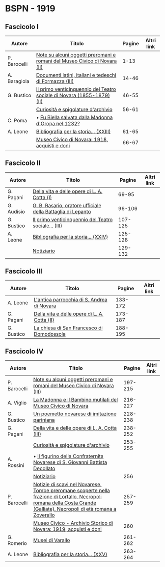# BSPN - 1919

## Fascicolo I

| Autore       | Titolo                                                                                                                         | Pagine | Altri link |
|--------------|--------------------------------------------------------------------------------------------------------------------------------|--------|------------|
| P. Barocelli | [Note su alcuni oggetti preromani e romani del Museo Civico di Novara (II)](https://en.calameo.com/read/0072607354cec5dadaf9b) | 1-13   |            |
| A. Baragiola | [Documenti latini, italiani e tedeschi di Formazza (III)](https://en.calameo.com/read/0072607354cec5dadaf9b)                   | 14-46  |            |
| G. Bustico   | [Il primo venticinquennio del Teatro sociale di Novara (1855-1879) (II)](https://en.calameo.com/read/0072607354cec5dadaf9b)    | 46-55  |            |
|              | [Curiosità e spigolature d'archivio](https://en.calameo.com/read/0072607354cec5dadaf9b)                                        | 56-61  |            |
| C. Poma      | • [Fu Biella salvata dalla Madonna d'Oropa nel 1232?](https://en.calameo.com/read/0072607354cec5dadaf9b)                       |        |            |
| A. Leone     | [Bibliografia per la storia... (XXIII)](https://en.calameo.com/read/0072607354cec5dadaf9b)                                     | 61-65  |            |
|              | [Museo Civico di Novara: 1918, acquisti e doni](https://en.calameo.com/read/0072607354cec5dadaf9b)                             | 66-67  |            |

## Fascicolo II

| Autore     | Titolo                                                                                                           | Pagine  | Altri link |
|------------|------------------------------------------------------------------------------------------------------------------|---------|------------|
| G. Pagani  | [Della vita e delle opere di L. A. Cotta (I)](https://en.calameo.com/read/007260735ddbba0250668)                 | 69-95   |            |
| G. Audisio | [G. B. Rasario, oratore ufficiale della Battaglia di Lepanto](https://en.calameo.com/read/007260735ddbba0250668) | 96-106  |            |
| G. Bustico | [Il primo venticinquennio del Teatro sociale... (III)](https://en.calameo.com/read/007260735ddbba0250668)        | 107-125 |            |
| A. Leone   | [Bibliografia per la storia... (XXIV)](https://en.calameo.com/read/007260735ddbba0250668)                        | 125-128 |            |
|            | [Notiziario](https://en.calameo.com/read/007260735ddbba0250668)                                                  | 129-132 |            |

## Fascicolo III

| Autore     | Titolo                                                                                            | Pagine  | Altri link |
|------------|---------------------------------------------------------------------------------------------------|---------|------------|
| A. Leone   | [L'antica parrocchia di S. Andrea di Novara](https://en.calameo.com/read/00726073563c990427089)   | 133-172 |            |
| G. Pagani  | [Della vita e delle opere di L. A. Cotta (II)](https://en.calameo.com/read/00726073563c990427089) | 173-187 |            |
| G. Bustico | [La chiesa di San Francesco di Domodossola](https://en.calameo.com/read/00726073563c990427089)    | 188-195 |            |

## Fascicolo IV

| Autore       | Titolo                                                                                                                                                                                                                       | Pagine  | Altri link |
|--------------|------------------------------------------------------------------------------------------------------------------------------------------------------------------------------------------------------------------------------|---------|------------|
| P. Barocelli | [Note su alcuni oggetti preromani e romani del Museo Civico di Novara (III)](https://en.calameo.com/read/007260735a5e4cdc4ec4c)                                                                                              | 197-215 |            |
| A. Viglio    | [La Madonna e il Bambino mutilati del Museo Civico di Novara](https://en.calameo.com/read/007260735a5e4cdc4ec4c)                                                                                                             | 216-227 |            |
| G. Bustico   | [Un poemetto novarese di imitazione pariniana](https://en.calameo.com/read/007260735a5e4cdc4ec4c)                                                                                                                            | 228-238 |            |
| G. Pagani    | [Della vita e delle opere di L. A. Cotta (III)](https://en.calameo.com/read/007260735a5e4cdc4ec4c)                                                                                                                           | 238-252 |            |
|              | [Curiosità e spigolature d'archivio](https://en.calameo.com/read/007260735a5e4cdc4ec4c)                                                                                                                                      | 253-255 |            |
| A. Rossini   | • [Il figurino della Confraternita Novarese di S. Giovanni Battista Decollato](https://en.calameo.com/read/007260735a5e4cdc4ec4c)                                                                                            |         |            |
|              | [Notiziario](https://en.calameo.com/read/007260735a5e4cdc4ec4c)                                                                                                                                                              | 256     |            |
| P. Barocelli | [Notizie di scavi nel Novarese. Tombe preromane scoperte nella frazione di Lortallo. Necropoli romana della Costa Grande (Galliate). Necropoli di età romana a Zoverallo](https://en.calameo.com/read/007260735a5e4cdc4ec4c) | 257-259 |            |
|              | [Museo Civico - Archivio Storico di Novara: 1919, acquisti e doni](https://en.calameo.com/read/007260735a5e4cdc4ec4c)                                                                                                        | 260     |            |
| G. Romerio   | [Musei di Varallo](https://en.calameo.com/read/007260735a5e4cdc4ec4c)                                                                                                                                                        | 261-262 |            |
| A. Leone     | [Bibliografia per la storia... (XXV)](https://en.calameo.com/read/007260735a5e4cdc4ec4c)                                                                                                                                     | 263-264 |            |
